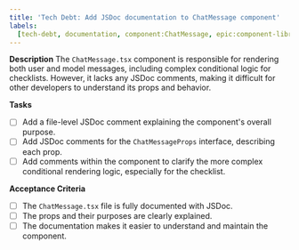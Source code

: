 ```yaml
---
title: 'Tech Debt: Add JSDoc documentation to ChatMessage component'
labels:
  [tech-debt, documentation, component:ChatMessage, epic:component-library]
---
```


**Description**
The `ChatMessage.tsx` component is responsible for rendering both user and model messages, including complex conditional logic for checklists. However, it lacks any JSDoc comments, making it difficult for other developers to understand its props and behavior.

**Tasks**

- [ ] Add a file-level JSDoc comment explaining the component's overall purpose.
- [ ] Add JSDoc comments for the `ChatMessageProps` interface, describing each prop.
- [ ] Add comments within the component to clarify the more complex conditional rendering logic, especially for the checklist.

**Acceptance Criteria**

- [ ] The `ChatMessage.tsx` file is fully documented with JSDoc.
- [ ] The props and their purposes are clearly explained.
- [ ] The documentation makes it easier to understand and maintain the component.

